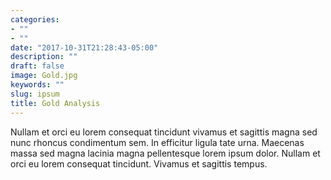 ```yaml
---
categories:
- ""
- ""
date: "2017-10-31T21:28:43-05:00"
description: ""
draft: false
image: Gold.jpg
keywords: ""
slug: ipsum
title: Gold Analysis
---
```


Nullam et orci eu lorem consequat tincidunt vivamus et sagittis magna sed nunc rhoncus condimentum sem. In efficitur ligula tate urna. Maecenas massa sed magna lacinia magna pellentesque lorem ipsum dolor. Nullam et orci eu lorem consequat tincidunt. Vivamus et sagittis tempus.